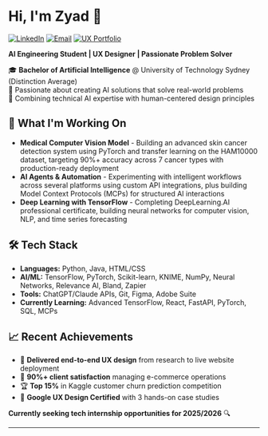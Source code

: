 # Hi, I'm Zyad 👋
[![LinkedIn](https://img.shields.io/badge/LinkedIn-0077B5?style=for-the-badge&logo=linkedin&logoColor=white)](https://linkedin.com/in/zyadkamalhamed/)
[![Email](https://img.shields.io/badge/Email-D14836?style=for-the-badge&logo=gmail&logoColor=white)](mailto:zyad2408@live.com.au)
[![UX Portfolio](https://img.shields.io/badge/Portfolio-FF5722?style=for-the-badge&logo=firefox&logoColor=white)](https://zyadkamalhamed.work)

**AI Engineering Student | UX Designer | Passionate Problem Solver**

🎓 **Bachelor of Artificial Intelligence** @ University of Technology Sydney (Distinction Average)  
🔬 Passionate about creating AI solutions that solve real-world problems  
🎨 Combining technical AI expertise with human-centered design principles

## 🚀 What I'm Working On
- **Medical Computer Vision Model** - Building an advanced skin cancer detection system using PyTorch and transfer learning on the HAM10000 dataset, targeting 90%+ accuracy across 7 cancer types with production-ready deployment
- **AI Agents & Automation** - Experimenting with intelligent workflows across several platforms using custom API integrations, plus building Model Context Protocols (MCPs) for structured AI interactions
- **Deep Learning with TensorFlow** - Completing DeepLearning.AI professional certificate, building neural networks for computer vision, NLP, and time series forecasting

## 🛠️ Tech Stack
- **Languages:** Python, Java, HTML/CSS  
- **AI/ML:** TensorFlow, PyTorch, Scikit-learn, KNIME, NumPy, Neural Networks, Relevance AI, Bland, Zapier
- **Tools:** ChatGPT/Claude APIs, Git, Figma, Adobe Suite
- **Currently Learning:** Advanced TensorFlow, React, FastAPI, PyTorch, SQL, MCPs

## 📈 Recent Achievements
- 🎨 **Delivered end-to-end UX design** from research to live website deployment
- 🎯 **90%+ client satisfaction** managing e-commerce operations
- 🏆 **Top 15%** in Kaggle customer churn prediction competition
- 📜 **Google UX Design Certified** with 3 hands-on case studies

**Currently seeking tech internship opportunities for 2025/2026** 🔍

---
